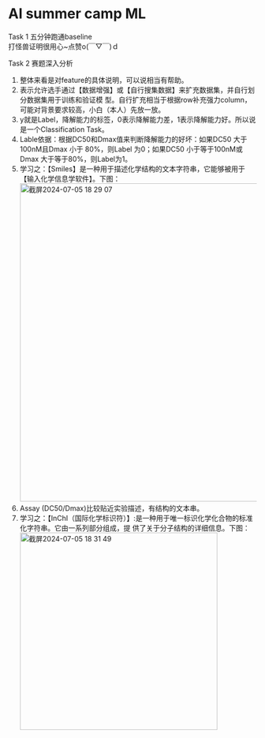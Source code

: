 # AI summer camp ML      
Task 1 五分钟跑通baseline     
打怪兽证明很用心~点赞o(￣▽￣)ｄ     

Task 2 赛题深入分析    
1. 整体来看是对feature的具体说明，可以说相当有帮助。    
2. 表示允许选手通过【数据增强】或【自行搜集数据】来扩充数据集，并自行划分数据集用于训练和验证模
型。自行扩充相当于根据row补充强力column，可能对背景要求较高，小白（本人）先放一放。     
3. y就是Label，降解能力的标签，0表示降解能力差，1表示降解能力好。所以说是一个Classification Task。
4. Lable依据：根据DC50和Dmax值来判断降解能力的好坏：如果DC50 大于100nM且Dmax 小于
80%，则Label 为0；如果DC50 小于等于100nM或Dmax 大于等于80%，则Label为1。  
5. 学习之：【Smiles】是一种用于描述化学结构的文本字符串，它能够被用于【输入化学信息学软件】。下图：
   <img width="645" alt="截屏2024-07-05 18 29 07" src="https://github.com/Tal-cat/Datawhale-notes/assets/60603537/d3d5edb1-ce57-4258-8fd0-3d5cc8f663f5">
6. Assay (DC50/Dmax)比较贴近实验描述，有结构的文本串。
7. 学习之：【InChI（国际化学标识符）】:是一种用于唯一标识化学化合物的标准化字符串。它由一系列部分组成，提
供了关于分子结构的详细信息。下图：
   <img width="400" alt="截屏2024-07-05 18 31 49" src="https://github.com/Tal-cat/Datawhale-notes/assets/60603537/a1aa7a2e-e779-4df0-9e98-00b7930bc31d">
   



